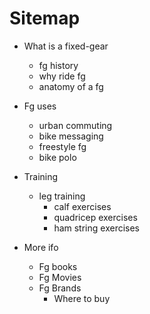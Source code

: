# Sitemap

- What is a fixed-gear 
	- fg history 
	- why ride fg
	- anatomy of a fg
	
- Fg uses 
	- urban commuting 
	- bike messaging 
	- freestyle fg 
	- bike polo
 
- Training 
	- leg training 
		- calf exercises 
		- quadricep exercises 
		- ham string exercises 
- More ifo 
	- Fg books 
	- Fg Movies 
	- Fg Brands 
		- Where to buy  
	
	
	
	
	
	
	
